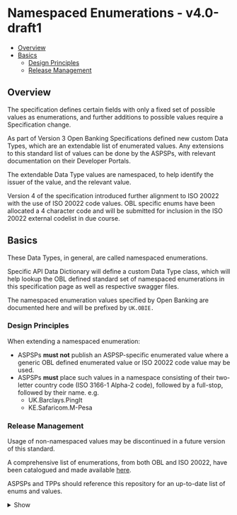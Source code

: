 # Namespaced Enumerations - v4.0-draft1 <!-- omit in toc -->

- [Overview](#overview)
- [Basics](#basics)
  - [Design Principles](#design-principles)
  - [Release Management](#release-management)

## Overview

The specification defines certain fields with only a fixed set of possible values as enumerations, and further additions to possible values require a Specification change.

As part of Version 3 Open Banking Specifications defined new custom Data Types, which are an extendable list of enumerated values. Any extensions to this standard list of values can be done by the ASPSPs, with relevant documentation on their Developer Portals.

The extendable Data Type values are namespaced, to help identify the issuer of the value, and the relevant value.

Version 4 of the specification introduced further alignment to ISO 20022 with the use of ISO 20022 code values.  OBL specific enums have been allocated a 4 character code and will be submitted for inclusion in the ISO 20022 external codelist in due course.

## Basics

These Data Types, in general, are called namespaced enumerations.

Specific API Data Dictionary will define a custom Data Type class, which will help lookup the OBL defined standard set of namespaced enumerations in this specification page as well as respective swagger files.

The namespaced enumeration values specified by Open Banking are documented here and will be prefixed by `UK.OBIE.`

### Design Principles

When extending a namespaced enumeration:
* ASPSPs **must not** publish an ASPSP-specific enumerated value where a generic OBL defined enumerated value or ISO 20022 code value may be used.
* ASPSPs **must** place such values in a namespace consisting of their two-letter country code (ISO 3166-1 Alpha-2 code), followed by a full-stop, followed by their name. e.g.
  *  UK.Barclays.PingIt
  *  KE.Safaricom.M-Pesa

### Release Management

Usage of non-namespaced values may be discontinued in a future version of this standard.


A comprehensive list of enumerations, from both OBL and ISO 20022, have been catalogued and made available [here](https://github.com/OpenBankingUK/External_Internal_CodeSets).  

ASPSPs and TPPs should reference this repository for an up-to-date list of enums and values.

<details><summary>Show</summary>

| Code |Description |
| --- |--- |
| UK.OB.InSession | Indicates the customer is present for interaction type. |
| UK.OB.OffSession | Indicates the customer is not present for interaction type.|

Note: ASPSPs may define enumerations that are more appropriate and document in the Developer Portal.

</details>